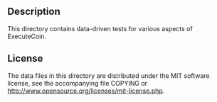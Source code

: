 Description
------------

This directory contains data-driven tests for various aspects of ExecuteCoin.

License
--------

The data files in this directory are distributed under the MIT software
license, see the accompanying file COPYING or
http://www.opensource.org/licenses/mit-license.php.

